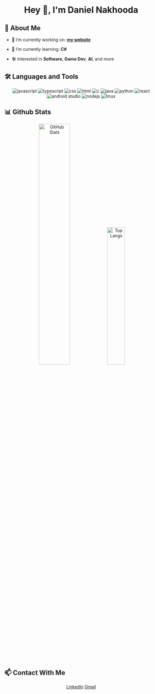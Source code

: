 <h1 align="center">Hey 👋, I'm Daniel Nakhooda</h1>

<h2>🚀 About Me</h2>

- 🔭 I’m currently working on: **[my website](https://danielnakhooda.com/)**

- 🌱 I’m currently learning: **C#**

- 🛠️ Interested in **Software**, **Game Dev**, **AI**, and more

<h2>🛠️ Languages and Tools</h2>

<p align="center">
  <img src="https://img.shields.io/badge/javascript-%23323330.svg?style=for-the-badge&logo=javascript&logoColor=%23F7DF1E" alt="javascript"/> 
  <img src="https://img.shields.io/badge/typescript-%23007ACC.svg?style=for-the-badge&logo=typescript&logoColor=white" alt="typescript"/>
  <img src="https://img.shields.io/badge/css3-%231572B6.svg?style=for-the-badge&logo=css3&logoColor=white" alt="css"/> 
  <img src="https://img.shields.io/badge/html5-%23E34F26.svg?style=for-the-badge&logo=html5&logoColor=white" alt="html"/>
  <img src="https://img.shields.io/badge/c-%2300599C.svg?style=for-the-badge&logo=c&logoColor=white" alt="c"/>
  <img src="https://img.shields.io/badge/java-%23ED8B00.svg?style=for-the-badge&logo=openjdk&logoColor=white" alt="java"/>
  <img src="https://img.shields.io/badge/python-3670A0?style=for-the-badge&logo=python&logoColor=ffdd54" alt="python"/>
  <img src="https://img.shields.io/badge/react-%2320232a.svg?style=for-the-badge&logo=react&logoColor=%2361DAFB" alt="react"/>
  <img src="https://img.shields.io/badge/android%20studio-346ac1?style=for-the-badge&logo=android%20studio&logoColor=white" alt="android studio"/>
  <img src="https://img.shields.io/badge/node.js-6DA55F?style=for-the-badge&logo=node.js&logoColor=white" alt="nodejs"/>
  <img src="https://img.shields.io/badge/Linux-FCC624?style=for-the-badge&logo=linux&logoColor=black" alt="linux"/>
</p>

<h2>📊 Github Stats</h2>

<p align="center">
  <img src="https://github-readme-stats.vercel.app/api?username=dnakhooda&show_icons=true&theme=tokyonight" alt="GitHub Stats" width="45%" />
  <img src="https://github-readme-stats.vercel.app/api/top-langs/?username=dnakhooda&layout=compact&theme=tokyonight" alt="Top Langs" width="34%" />
</p>

<h2>📫 Contact With Me</h2>

<p align="center">
  <a href="https://www.linkedin.com/in/danielnakhooda/">LinkedIn</a>
  <a href="mailto:dnakhooda@gmail.com">Gmail</a>
</p>
